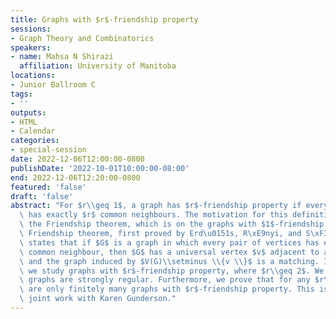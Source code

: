 ```yaml
---
title: Graphs with $r$-friendship property
sessions:
- Graph Theory and Combinatorics
speakers:
- name: Mahsa N Shirazi
  affiliation: University of Manitoba
locations:
- Junior Ballroom C
tags:
- ''
outputs:
- HTML
- Calendar
categories:
- special-session
date: 2022-12-06T12:00:00-0800
publishDate: '2022-10-01T10:00:00-08:00'
end: 2022-12-06T12:20:00-0800
featured: 'false'
draft: 'false'
abstract: "For $r\\geq 1$, a graph has $r$-friendship property if every pair of vertices\
  \ has exactly $r$ common neighbours. The motivation for this definition is from\
  \ the Friendship theorem, which is on the graphs with $1$-friendship property. The\
  \ Friendship theorem, first proved by Erd\u0151s, R\xE9nyi, and S\xF3s in 1966,\
  \ states that if $G$ is a graph in which every pair of vertices has exactly one\
  \ common neighbour, then $G$ has a universal vertex $v$ adjacent to all others,\
  \ and the graph induced by $V(G)\\setminus \\{v \\}$ is a matching. In this presentation,\
  \ we study graphs with $r$-friendship property, where $r\\geq 2$. We show all such\
  \ graphs are strongly regular. Furthermore, we prove that for any $r\\geq 2$, there\
  \ are only finitely many graphs with $r$-friendship property. This is an ongoing\
  \ joint work with Karen Gunderson."
---
```

